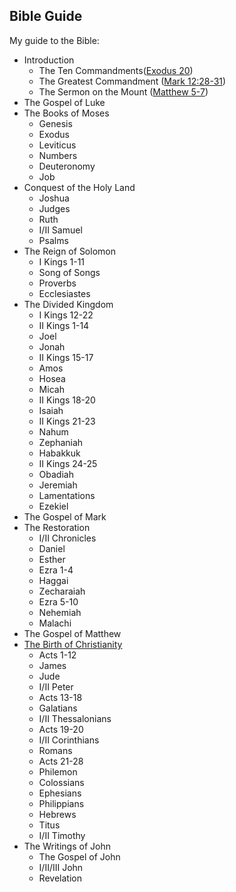 ## Bible Guide
My guide to the Bible:

- Introduction
	- The Ten Commandments([Exodus 20](https://www.biblegateway.com/passage/?search=Exodus+20&version=AKJV))
	- The Greatest Commandment ([Mark 12:28-31](https://www.biblegateway.com/passage/?search=Mark+12%3A28-31&version=AKJV))
	- The Sermon on the Mount ([Matthew 5-7](https://www.biblegateway.com/passage/?search=matthew+5-7&version=AKJV))
- The Gospel of Luke
- The Books of Moses
	- Genesis
	- Exodus
	- Leviticus
	- Numbers
	- Deuteronomy
	- Job
- Conquest of the Holy Land
	- Joshua
	- Judges
	- Ruth
	- I/II Samuel
	- Psalms
- The Reign of Solomon
	- I Kings 1-11
	- Song of Songs
	- Proverbs
	- Ecclesiastes
- The Divided Kingdom
	- I Kings 12-22
	- II Kings 1-14
	- Joel
	- Jonah
	- II Kings 15-17
	- Amos
	- Hosea
	- Micah
	- II Kings 18-20
	- Isaiah
	- II Kings 21-23
	- Nahum
	- Zephaniah
	- Habakkuk
	- II Kings 24-25
	- Obadiah
	- Jeremiah
	- Lamentations
	- Ezekiel
- The Gospel of Mark
- The Restoration
	- I/II Chronicles
	- Daniel
	- Esther
	- Ezra 1-4
	- Haggai
	- Zecharaiah
	- Ezra 5-10
	- Nehemiah
	- Malachi
- The Gospel of Matthew
- [The Birth of Christianity](https://www.blueletterbible.org/study/paul/timeline.cfm)
	- Acts 1-12
	- James
	- Jude
	- I/II Peter
	- Acts 13-18
	- Galatians
	- I/II Thessalonians
	- Acts 19-20
	- I/II Corinthians
	- Romans
	- Acts 21-28
	- Philemon
	- Colossians
	- Ephesians
	- Philippians
	- Hebrews
	- Titus
	- I/II Timothy
- The Writings of John
	- The Gospel of John
	- I/II/III John
	- Revelation
